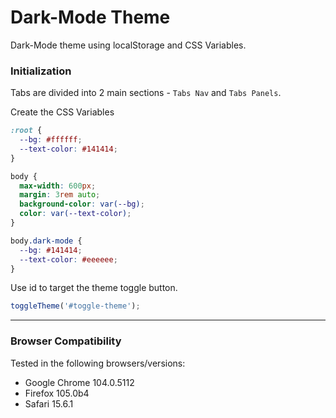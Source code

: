 # Dark-Mode Theme

Dark-Mode theme using localStorage and CSS Variables.

### Initialization

Tabs are divided into 2 main sections - `Tabs Nav` and `Tabs Panels`.

Create the CSS Variables

```css
:root {
  --bg: #ffffff;
  --text-color: #141414;
}

body {
  max-width: 600px;
  margin: 3rem auto;
  background-color: var(--bg);
  color: var(--text-color);
}

body.dark-mode {
  --bg: #141414;
  --text-color: #eeeeee;
}
```

Use id to target the theme toggle button.

```javascript
toggleTheme('#toggle-theme');
```

---

### Browser Compatibility

Tested in the following browsers/versions:

- Google Chrome 104.0.5112
- Firefox 105.0b4
- Safari 15.6.1